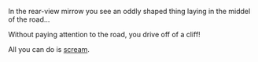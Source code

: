 In the rear-view mirrow you see an oddly shaped thing laying in the middel of the road...

Without paying attention to the road, you drive off of a cliff!

All you can do is [scream](scream/scream.md).